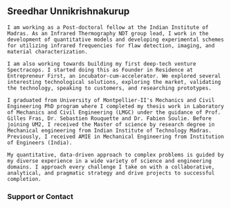 ## Sreedhar Unnikrishnakurup


    I am working as a Post-doctoral fellow at the Indian Institute of Madras. As an Infrared Thermography NDT group lead, I work in the development of quantitative models and developing experimental schemes for utilizing infrared frequencies for flaw detection, imaging, and material characterization.
  
    I am also working towards building my first deep-tech venture Spectracops. I started doing this as Founder in Residence at Entrepreneur First, an incubator-cum-accelerator. We explored several interesting technological solutions, exploring the market, validating the technology, speaking to customers, and researching prototypes.

    I graduated from University of Montpellier-II's Mechanics and Civil Engineering PhD program where I completed my thesis work in Laboratory of Mechanics and Civil Engineering (LMGC) under the guidance of Prof. Gilles Fras, Dr. Sebastien Rouquette and Dr. Fabien Soulie. Before joining UM2, I received the Master of science by research degree in Mechanical engineering from Indian Institute of Technology Madras. Previously, I received AMIE in Mechanical Engineering from Institution of Engineers (India).

    My quantitative, data-driven approach to complex problems is guided by my diverse experience in a wide variety of science and engineering domains. I approach every challenge I take on with a collaborative, analytical, and pragmatic strategy and drive projects to successful completion.

 


### Support or Contact

